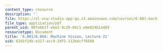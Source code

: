 ```yaml
---
content_type: resource
description: ''
file: https://ol-ocw-studio-app-qa.s3.amazonaws.com/courses/6-801-machine-vision-fall-2020/62d1f2dbe217acc92df2112bdcff6568_MIT6_801F20_lec21.pdf
file_type: application/pdf
parent_uid: 08febb1f-ebe2-9c29-04c1-e6e024b1a469
resourcetype: Document
title: '6.801/6.866: Machine Vision, Lecture 21'
uid: 62d1f2db-e217-acc9-2df2-112bdcff6568
---
```

